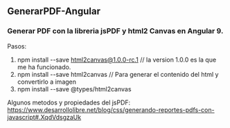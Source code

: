 ## GenerarPDF-Angular
### Generar PDF con la libreria jsPDF y html2 Canvas en Angular 9.

Pasos:
1. npm install --save html2canvas@1.0.0-rc.1 // la version 1.0.0 es la que me ha funcionado.
2. npm install --save html2canvas // Para generar el contenido del html y convertirlo a imagen
3. npm install --save @types/html2canvas

Algunos metodos y propiedades del jsPDF: https://www.desarrollolibre.net/blog/css/generando-reportes-pdfs-con-javascript#.XqdVdsgzaUk
